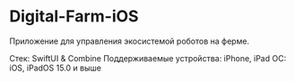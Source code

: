 # Digital-Farm-iOS

Приложение для управления экосистемой роботов на ферме. 


Стек: SwiftUI & Combine
Поддерживаемые устройства: iPhone, iPad
ОС: iOS, iPadOS 15.0 и выше
